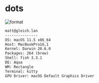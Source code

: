 
# dots

![format](https://github.com/gleich/dots/workflows/format/badge.svg)

```txt
matt@gleich.lan 
--------------- 
OS: macOS 11.5 x86_64 
Host: MacBookPro16,1 
Kernel: Darwin 20.6.0 
Packages: 264 (brew) 
Shell: fish 3.3.1 
DE: Aqua 
WM: Rectangle 
Terminal: kitty 
GPU Driver: macOS Default Graphics Driver 
```
